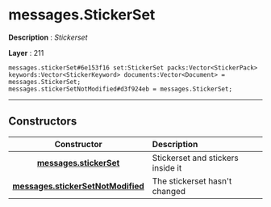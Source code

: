 # messages.StickerSet

**Description** : *Stickerset*

**Layer** : 211

```tl
messages.stickerSet#6e153f16 set:StickerSet packs:Vector<StickerPack> keywords:Vector<StickerKeyword> documents:Vector<Document> = messages.StickerSet;
messages.stickerSetNotModified#d3f924eb = messages.StickerSet;
```

---

## Constructors

| Constructor | Description |
| :---: | :--- |
| [**messages.stickerSet**](constructor/messages.stickerSet) | Stickerset and stickers inside it |
| [**messages.stickerSetNotModified**](constructor/messages.stickerSetNotModified) | The stickerset hasn't changed |